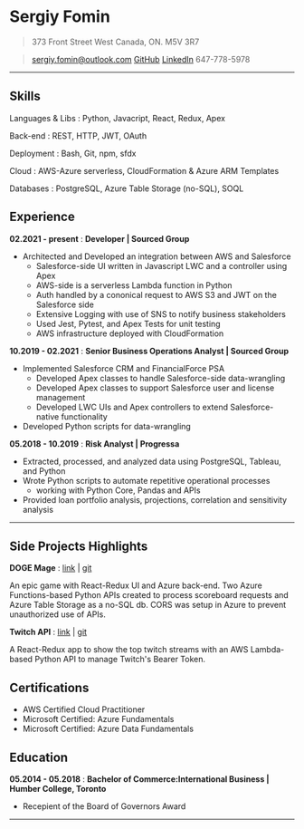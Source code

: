 # Sergiy Fomin

> 373 Front Street West
> Canada, ON. M5V 3R7

> sergiy.fomin@outlook.com
> [GitHub](https://github.com/FominSergiy)
> [LinkedIn](https://www.linkedin.com/in/sergiy-fomin/)
> 647-778-5978

---

## Skills

Languages & Libs
: Python, Javacript, React, Redux, Apex

Back-end
: REST, HTTP, JWT, OAuth

Deployment
: Bash, Git, npm, sfdx

Cloud
: AWS-Azure serverless, CloudFormation & Azure ARM Templates

Databases
: PostgreSQL, Azure Table Storage (no-SQL), SOQL

## Experience

**02.2021 - present**
: **Developer | Sourced Group**

- Architected and Developed an integration between AWS and Salesforce
  - Salesforce-side UI written in Javascript LWC and a controller using Apex
  * AWS-side is a serverless Lambda function in Python
  * Auth handled by a cononical request to AWS S3 and JWT on the Salesforce side
  * Extensive Logging with use of SNS to notify business stakeholders
  * Used Jest, Pytest, and Apex Tests for unit testing
  * AWS infrastructure deployed with CloudFormation

**10.2019 - 02.2021**
: **Senior Business Operations Analyst | Sourced Group**

- Implemented Salesforce CRM and FinancialForce PSA
  - Developed Apex classes to handle Salesforce-side data-wrangling
  * Developed Apex classes to support Salesforce user and license management
  * Developed LWC UIs and Apex controllers to extend Salesforce-native functionality
- Developed Python scripts for data-wrangling

**05.2018 - 10.2019**
: **Risk Analyst | Progressa**

- Extracted, processed, and analyzed data using PostgreSQL, Tableau, and Python
- Wrote Python scripts to automate repetitive operational processes
  - working with Python Core, Pandas and APIs
- Provided loan portfolio analysis, projections, correlation and sensitivity analysis

---

## Side Projects Highlights

**DOGE Mage**
: [link](https://fominsergiy.github.io/dogeMage/) | [git](https://github.com/FominSergiy/dogeMage)

An epic game with React-Redux UI and Azure back-end. Two Azure Functions-based Python APIs created to process scoreboard requests and Azure Table Storage as a no-SQL db. CORS was setup in Azure to prevent unauthorized use of APIs.

**Twitch API**
: [link](https://fominsergiy.github.io/twitch_api/) | [git](https://github.com/FominSergiy/twitch_api)

A React-Redux app to show the top twitch streams with an AWS Lambda-based Python API to manage Twitch's Bearer Token.

## Certifications

- AWS Certified Cloud Practitioner
- Microsoft Certified: Azure Fundamentals
- Microsoft Certified: Azure Data Fundamentals

## Education

**05.2014 - 05.2018**
: **Bachelor of Commerce:International Business | Humber College, Toronto**

- Recepient of the Board of Governors Award

---
